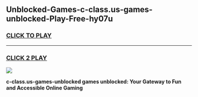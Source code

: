 
## Unblocked-Games-c-class.us-games-unblocked-Play-Free-hy07u
<h3>
<a href="https://premium76.site?title=c-class.us-games-unblocked&ref=09A">CLICK TO PLAY</a></h3>
<hr>

<h3>
<a href="https://premium76.site?title=c-class.us-games-unblocked&ref=09A">CLICK 2 PLAY</a>
  
</h3>

<a href="https://premium76.site?title=c-class.us-games-unblocked&ref=09A"><img src="https://clearcache.store/games.png"></a>


**c-class.us-games-unblocked games unblocked: Your Gateway to Fun and Accessible Online Gaming**
